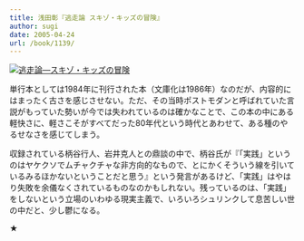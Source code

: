 ```yaml
---
title: 浅田彰『逃走論 スキゾ・キッズの冒険』
author: sugi
date: 2005-04-24
url: /book/1139/
---
```

<a href="http://www.amazon.co.jp/exec/obidos/ASIN/4480021078/chezsugi-22/ref=nosim/" name="amazletlink" target="_blank"><img src="http://i0.wp.com/ec2.images-amazon.com/images/I/412NMXK3SQL.SL160.jpg?w=660" alt="逃走論―スキゾ・キッズの冒険" class="alignleft" data-recalc-dims="1" /></a>

単行本としては1984年に刊行された本（文庫化は1986年）なのだが、内容的にはまったく古さを感じさせない。ただ、その当時ポストモダンと呼ばれていた言説がもっていた勢いが今では失われているのは確かなことで、この本の中にある軽快さに、軽さこそがすべてだった80年代という時代とあわせて、ある種のやるせなさを感じてしまう。

収録されている柄谷行人、岩井克人との鼎談の中で、柄谷氏が『「実践」というのはヤケクソでムチャクチャな非方向的なもので、とにかくそういう線を引いているみるほかないということだと思う』という発言があるけど、「実践」はやはり失敗を余儀なくされているものなのかもしれない。残っているのは、「実践」をしないという立場のいわゆる現実主義で、いろいろシュリンクして息苦しい世の中だと、少し鬱になる。

★

